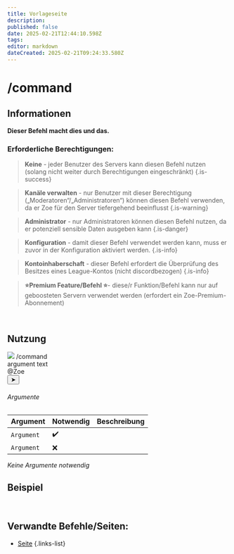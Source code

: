 ```yaml
---
title: Vorlageseite
description: 
published: false
date: 2025-02-21T12:44:10.598Z
tags: 
editor: markdown
dateCreated: 2025-02-21T09:24:33.580Z
---
```


# /command
## Informationen
**Dieser Befehl macht dies und das.**
<br>

### Erforderliche Berechtigungen:
>**Keine** - jeder Benutzer des Servers kann diesen Befehl nutzen (solang nicht weiter durch Berechtigungen eingeschränkt) {.is-success}

>**Kanäle verwalten** - nur Benutzer mit dieser Berechtigung („Moderatoren“/„Administratoren“) können diesen Befehl verwenden, da er Zoe für den Server tiefergehend beeinflusst {.is-warning}

>**Administrator** - nur Administratoren können diesen Befehl nutzen, da er potenziell sensible Daten ausgeben kann {.is-danger}

>**Konfiguration** - damit dieser Befehl verwendet werden kann, muss er zuvor in der Konfiguration aktiviert werden. {.is-info}

>**Kontoinhaberschaft** - dieser Befehl erfordert die Überprüfung des Besitzes eines League-Kontos (nicht discordbezogen) {.is-info}

> **:star:Premium Feature/Befehl :star:**- diese/r Funktion/Befehl kann nur auf geboosteten Servern verwendet werden (erfordert ein Zoe-Premium-Abonnement)

<br>

## Nutzung
<div class="discord-preview">
    <div class="dcp-chatbar">
        <img src="/zoe_logo.png" class="dcp-avatar">
        <span class="dcp-command">/command</span>
        <div class="dcp-args">
            <div class="dcp-arg">
                <span class="dcp-arg-label">argument</span>
                <span class="dcp-arg-value">text</span>
            </div>
                <span class="dcp-mention">@Zoe</span>&nbsp;
        </div>
        <button class="dcp-send-btn">&#10148;</button> 
    </div>
</div>

###### Argumente
| Argument | Notwendig | Beschreibung |
|----------|----------|-------------|
| `Argument` | :heavy_check_mark: |  |
| `Argument` | :x: |  |
*Keine Argumente notwendig*
<br>

## Beispiel
![]()
<img src="" width="">
<br>

## Verwandte Befehle/Seiten:
- [Seite]()
{.links-list}